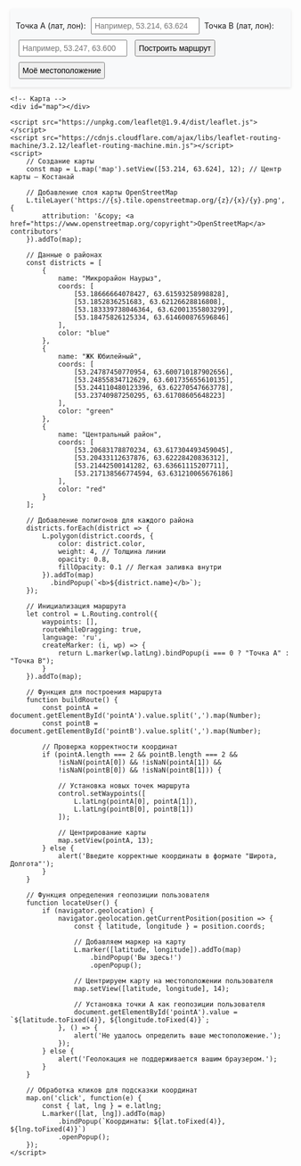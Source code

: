 <html lang="en">
<head>
    <meta charset="UTF-8">
    <meta name="viewport" content="width=device-width, initial-scale=1.0">
    <title>Карта Костаная, созданная Элиной Бухаршиной!</title>
    <link rel="stylesheet" href="https://unpkg.com/leaflet@1.9.4/dist/leaflet.css" />
    <link rel="stylesheet" href="https://cdnjs.cloudflare.com/ajax/libs/leaflet-routing-machine/3.2.12/leaflet-routing-machine.css" />
    <style>
        #map {
            height: 90vh; /* Карта занимает 90% экрана */
            margin: 0;
        }
        #controls {
            padding: 10px;
            background: #f8f9fa;
            box-shadow: 0 2px 5px rgba(0, 0, 0, 0.1);
        }
        input, button {
            margin: 5px;
            padding: 5px;
            font-size: 14px;
        }
    </style>
</head>
<body>
    <!-- Блок с формой -->
    <div id="controls">
        <label>Точка A (лат, лон):</label>
        <input id="pointA" type="text" placeholder="Например, 53.214, 63.624">
        <label>Точка B (лат, лон):</label>
        <input id="pointB" type="text" placeholder="Например, 53.247, 63.600">
        <button onclick="buildRoute()">Построить маршрут</button>
        <button onclick="locateUser()">Моё местоположение</button>
    </div>

    <!-- Карта -->
    <div id="map"></div>

    <script src="https://unpkg.com/leaflet@1.9.4/dist/leaflet.js"></script>
    <script src="https://cdnjs.cloudflare.com/ajax/libs/leaflet-routing-machine/3.2.12/leaflet-routing-machine.min.js"></script>
    <script>
        // Создание карты
        const map = L.map('map').setView([53.214, 63.624], 12); // Центр карты — Костанай

        // Добавление слоя карты OpenStreetMap
        L.tileLayer('https://{s}.tile.openstreetmap.org/{z}/{x}/{y}.png', {
            attribution: '&copy; <a href="https://www.openstreetmap.org/copyright">OpenStreetMap</a> contributors'
        }).addTo(map);

        // Данные о районах
        const districts = [
            {
                name: "Микрорайон Наурыз",
                coords: [
                    [53.18666664078427, 63.61593258998828],
                    [53.1852836251683, 63.62126628816808],
                    [53.183339738046364, 63.62001355803299],
                    [53.18475826125334, 63.614600876596846]
                ],
                color: "blue"
            },
            {
                name: "ЖК Юбилейный",
                coords: [
                    [53.24787450770954, 63.600710187902656],
                    [53.24855834712629, 63.601735655610135],
                    [53.244110480123396, 63.62270547663778],
                    [53.23740987250295, 63.61708605648223]
                ],
                color: "green"
            },
            {
                name: "Центральный район",
                coords: [
                    [53.20683178870234, 63.617304493459045],
                    [53.20433112637876, 63.62228420836312],
                    [53.21442500141282, 63.63661115207711],
                    [53.217138566774594, 63.631210065676186]
                ],
                color: "red"
            }
        ];

        // Добавление полигонов для каждого района
        districts.forEach(district => {
            L.polygon(district.coords, {
                color: district.color,
                weight: 4, // Толщина линии
                opacity: 0.8,
                fillOpacity: 0.1 // Легкая заливка внутри
            }).addTo(map)
              .bindPopup(`<b>${district.name}</b>`);
        });

        // Инициализация маршрута
        let control = L.Routing.control({
            waypoints: [],
            routeWhileDragging: true,
            language: 'ru',
            createMarker: (i, wp) => {
                return L.marker(wp.latLng).bindPopup(i === 0 ? "Точка A" : "Точка B");
            }
        }).addTo(map);

        // Функция для построения маршрута
        function buildRoute() {
            const pointA = document.getElementById('pointA').value.split(',').map(Number);
            const pointB = document.getElementById('pointB').value.split(',').map(Number);

            // Проверка корректности координат
            if (pointA.length === 2 && pointB.length === 2 && 
                !isNaN(pointA[0]) && !isNaN(pointA[1]) && 
                !isNaN(pointB[0]) && !isNaN(pointB[1])) {

                // Установка новых точек маршрута
                control.setWaypoints([
                    L.latLng(pointA[0], pointA[1]),
                    L.latLng(pointB[0], pointB[1])
                ]);

                // Центрирование карты
                map.setView(pointA, 13);
            } else {
                alert('Введите корректные координаты в формате "Широта, Долгота"');
            }
        }

        // Функция определения геопозиции пользователя
        function locateUser() {
            if (navigator.geolocation) {
                navigator.geolocation.getCurrentPosition(position => {
                    const { latitude, longitude } = position.coords;

                    // Добавляем маркер на карту
                    L.marker([latitude, longitude]).addTo(map)
                        .bindPopup('Вы здесь!')
                        .openPopup();

                    // Центрируем карту на местоположении пользователя
                    map.setView([latitude, longitude], 14);

                    // Установка точки A как геопозиции пользователя
                    document.getElementById('pointA').value = `${latitude.toFixed(4)}, ${longitude.toFixed(4)}`;
                }, () => {
                    alert('Не удалось определить ваше местоположение.');
                });
            } else {
                alert('Геолокация не поддерживается вашим браузером.');
            }
        }

        // Обработка кликов для подсказки координат
        map.on('click', function(e) {
            const { lat, lng } = e.latlng;
            L.marker([lat, lng]).addTo(map)
                .bindPopup(`Координаты: ${lat.toFixed(4)}, ${lng.toFixed(4)}`)
                .openPopup();
        });
    </script>
</body>
</html>

